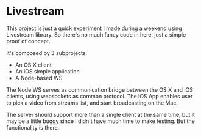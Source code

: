 Livestream
==========

This project is just a quick experiment I made during a weekend using Livestream library. So there's no much fancy code in here, just a simple proof of concept.

It's composed by 3 subprojects:
* An OS X client
* An iOS simple application
* A Node-based WS

The Node WS serves as communication bridge between the OS X and iOS clients, using websockets as common protocol. The iOS App enables user to pick a video from streams list, and start broadcasting on the Mac.

The server should support more than a single client at the same time, but it may be a little buggy since I didn't have much time to make testing. But the functionality is there.

